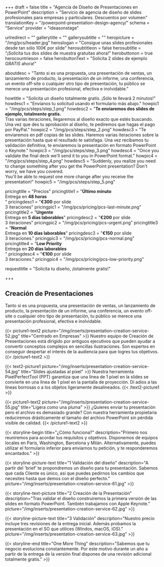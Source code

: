 +++
draft 			= false
title 			= "Agencia de Diseño de Presentaciones en PowerPoint"
description		= "Servicio de agencia de diseño de slides profesionales para empresas y particulares. Descuentos por volumen"
translationKey	= "/powerpoint-presentation-design-agency/"
schema			= "Service"
provider		= "ideasonstage"

urlredirect		= ""
gallerytitle    = ""
gallerysubtitle = ""
heropicture	    = "/img/pcs/header.jpg"
heroslogan      = "Consigue unas slides profesionales desde tan sólo 100€ por slide"
herosubtitleon  = false
herosubtitle    = "¡Solicita tus dos slides de muestra gratuitas ahora!"
herobuttonon    = true
herocountrieson = false
herobuttonText  = "Solicita 2 slides de ejemplo <br>*GRATIS* ahora!"

aboutdesc		= "Tanto si es una propuesta, una presentación de ventas, un lanzamiento de producto, la presentación de un informe, una conferencia, un evento off-site o cualquier otro tipo de presentación, tu público se merece una presentación profesional, efectiva e inolvidable."

howtitle		= "Solicita un diseño totalmente gratis. ¡Sólo te llevará 2 minutos!"
howdesc1		= "Envíanos tu solicitud usando el formulario más abajo."
howpic1			= "/img/pcs/steps/step_1.png"
howdesc2		= "<b>Te enviaremos dos slides de ejemplo, totalmente gratis.</b><br> Tras varias iteraciones, llegaremos al diseño exacto que estés buscando.<br>Una vez que des tu aprobación al diseño, te pediremos que hagas el pago por PayPal."
howpic2			= "/img/pcs/steps/step_2.png"
howdesc3		= "Te enviaremos en pdf copias de las slides. Haremos varias iteraciones sobre la presentación hasta que el resultado te satisfaga. Una vez recibamos tu validación definitiva, te enviaremos la presentación en formato PowerPoint o Keynote."
howpic3			= "/img/pcs/steps/step_3.png"
howdesc4		= "Once you validate the final deck we'll send it to you in PowerPoint format."
howpic4			= "/img/pcs/steps/step_4.png"
howdesc5		= "Suddenly, you realize you need to change something after you get the PowerPoint presentation? Don't worry, we have you covered.<br>You'll be able to request one more change after you receive the presentation!"
howpic5			= "/img/pcs/steps/step_5.png"

pricingtitle		= "Precios"
pricingtitle1	= "<strong>Último minuto</strong><br>Entrega en <strong>48 horas</strong><br>"
pricingdesc1		= "<strong>€300</strong> por slide<br>3 iteraciones"
pricingpic1			= "/img/pcs/pricing/pcs-last-minute.png"
pricingtitle2	= "<strong>Urgente</strong><br>Entrega en <strong>5 días laborables</strong>"
pricingdesc2		= "<strong>€200</strong> por slide<br>3 iteraciones"
pricingpic2			= "/img/pcs/pricing/pcs-urgent.png"
pricingtitle3	= "<strong>Normal</strong><br>Entrega en <strong>10 días laborables</strong>"
pricingdesc3		= "<strong>€150</strong> por slide<br>3 iteraciones."
pricingpic3			= "/img/pcs/pricing/pcs-normal.png"
pricingtitle4	= "<strong>Low Priority</strong><br>Entrega en <strong>20 días laborables</strong><br>"
pricingdesc4		= "<strong>€100</strong> por slide<br>3 iteraciones."
pricingpic4			= "/img/pcs/pricing/pcs-low-priority.png"

requesttitle		= "Solicita tu diseño, ¡totalmente gratis!"

+++
## Creación de Presentaciones
Tanto si es una propuesta, una presentación de ventas, un lanzamiento de producto, la presentación de un informe, una conferencia, un evento off-site o cualquier otro tipo de presentación, tu público se merece una presentación profesional, efectiva e inolvidable.

{{< picture1-text2 picture="/img/inserts/presentation-creation-service-52.jpg" title="Centrado en Empresas" >}}
Nuestro equipo de Creación de Presentaciones está dirigido por antiguos ejecutivos que pueden ayudar a convertir conceptos complejos en sencillas ilustraciones. Son expertos en conseguir despertar el interés de la audiencia para que logres tus objetivos.
{{< /picture1-text2 >}}

{{< text2-picture1 picture="/img/inserts/presentation-creation-service-54.jpg" title="Slides ajustadas al píxel" >}}
Nuestra herramienta PixelPerfectTool (PPT) garantiza que una línea de 1 píxel en la slides se convierte en una línea de 1 píxel en la pantalla de proyección. Di adios a las líneas borrosas o a los objetos ligeramente desalineados.
{{< /text2-picture1 >}}

{{< picture1-text2 picture="/img/inserts/presentation-creation-service-55.jpg" title="Ligera como una pluma" >}}
¿Quieres enviar tu presentación pero el archivo es demasiado grande? Con nuestra herramienta propietaria reduciremos drásticamente el tamaño del archivo PowerPoint sin pérdida visible de calidad.
{{< /picture1-text2 >}}

{{< storyline-begin title="¿Cómo funciona?" description="Primero nos reuniremos para acordar tus requisitos y objetivos. Disponemos de equipos locales en Paris, Washington, Barcelona y Milán. Alternativamente, puedes utilizar el formulario inferior para enviarnos tu petición, y te responderemos encantados." >}}

{{< storyline-picture-text title="1 Validación del diseño" description="A partir del 'brief' te propondremos un diseño para tu presentación. Sabemos que cada Cliente es único, así que puedes pedirnos los cambios que necesites hasta que demos con el diseño perfecto." picture="/img/inserts/presentation-creation-service-61.jpg" >}}

{{< storyline-text-picture title="2 Creación de la Presentación" description="Tras validar el diseño construiremos la primera versión de las slides en formato PowerPoint. También trabajamos con Apple Keynote." picture="/img/inserts/presentation-creation-service-62.jpg" >}}

{{< storyline-picture-text title="3 Validación" description="Nuestro precio incluye tres revisiones de la entrega inicial. Además probamos la presentación en el SO que utilices (Windos, macOS, iOS)." picture="/img/inserts/presentation-creation-service-63.jpg" >}}

{{< storyline-end title="One More Thing" description="Sabemos que tu negocio evoluciona constantemente. Por este motivo durante un año a partir de la entrega de la versión final dispones de una revisión adicional totalmente gratis." >}}
